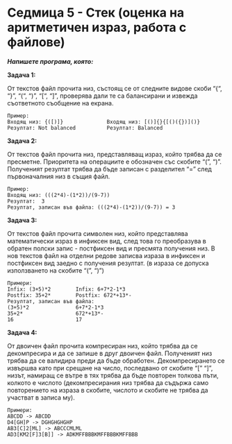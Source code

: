 # Седмица 5 - Стек (оценка на аритметичен израз, работа с  файлове)

***Напишете програма, която:***

**Задача 1:**

От текстов файл прочита низ, състоящ се от следните видове скоби “{“, “}”, “(“, “)”, “[“, “]”, проверява дали те са балансирани и извежда съответното съобщение на екрана.

```
Пример: 
Входящ низ: {([)]}              Входящ низ: [()]{}{[()({})]()}		 
Резултат: Not balanced          Резултат: Balanced
```

**Задача 2:**

От текстов файл прочита низ, представляващ израз, който трябва да се пресметне. Приоритета на операциите е обозначен със скобите “(”, “)”. Полученият резултат трябва да бъде записан с разделител “=” след първоначалния низ в същия файл. 

```
Пример: 
Входящ низ: (((2*4)-(1*2))/(9-7))
Резултат:  3
Резултат, записан във файла: (((2*4)-(1*2))/(9-7)) = 3
```

**Задача 3:**

От текстов файл прочита символен низ, който представлява математически израз в инфиксен вид, след това го преобразува в обратен полски запис - постфиксен вид и пресмята получения низ. В нов текстов файл на отделни редове записва израза в инфиксен и постфиксен вид заедно с получения резултат. (в израза се допуска използването на скобите “(”, “)”) 

```
Примери:
Infix: (3+5)*2        Infix: 6+7*2-1*3			
Postfix: 35+2*        Postfix: 672*+13*-
Резултат, записан във файла:
(3+5)*2               6+7*2-1*3
35+2*                 672*+13*-
16                    17
```

**Задача 4:**

От двоичен файл прочита компресиран низ, който трябва да се декомпресира и да се запише в друг двоичен файл. Полученият низ трябва да се валидира преди да бъде обработен. Декомпресирането се извършва като при срещане на число, последвано от скобите “[” “]”, низът, намиращ се вътре в тях трябва да бъде повторен толкова пъти, колкото е числото (декомпресирания низ трябва да съдържа само повторението на израза в скобите, числото и скобите не трябва да участват в записа му).

```
Примери:
ABCDD -> ABCDD
D4[GH]P -> DGHGHGHGHP
AB3[C]2[ML] -> ABCCCMLML
AD3[KM2[F]3[B]] -> ADKMFFBBBKMFFBBBKMFFBBB
```
